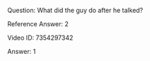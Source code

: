 Question: What did the guy do after he talked?

Reference Answer: 2

Video ID: 7354297342

Answer: 1

